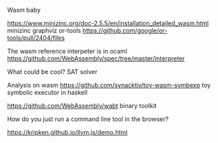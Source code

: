 
Wasm baby

https://www.minizinc.org/doc-2.5.5/en/installation_detailed_wasm.html minizinc
graphviz
or-tools https://github.com/google/or-tools/pull/2404/files


The wasm reference interpeter is in ocaml
https://github.com/WebAssembly/spec/tree/master/interpreter


What could be cool?
SAT solver


Analysis on wasm 
https://github.com/synacktiv/toy-wasm-symbexp toy symbolic executor in haskell

https://github.com/WebAssembly/wabt binary toolkit


How do you just run a command line tool in the browser?

https://kripken.github.io/llvm.js/demo.html
